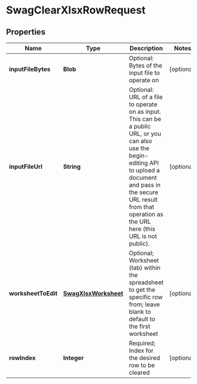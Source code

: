 
# SwagClearXlsxRowRequest

## Properties
Name | Type | Description | Notes
------------ | ------------- | ------------- | -------------
**inputFileBytes** | **Blob** | Optional: Bytes of the input file to operate on |  [optional]
**inputFileUrl** | **String** | Optional: URL of a file to operate on as input.  This can be a public URL, or you can also use the begin-editing API to upload a document and pass in the secure URL result from that operation as the URL here (this URL is not public). |  [optional]
**worksheetToEdit** | [**SwagXlsxWorksheet**](SwagXlsxWorksheet.md) | Optional; Worksheet (tab) within the spreadsheet to get the specific row from; leave blank to default to the first worksheet |  [optional]
**rowIndex** | **Integer** | Required; Index for the desired row to be cleared |  [optional]




